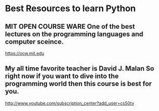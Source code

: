 # Best Resources to learn Python

## **MIT OPEN COURSE WARE** One of the best lectures on the programming languages and computer sceince.
https://ocw.mit.edu

## **My all time favorite teacher is David J. Malan** So right now if you want to dive into the programming world then this course is best for you.
http://www.youtube.com/subscription_center?add_user=cs50tv

 
